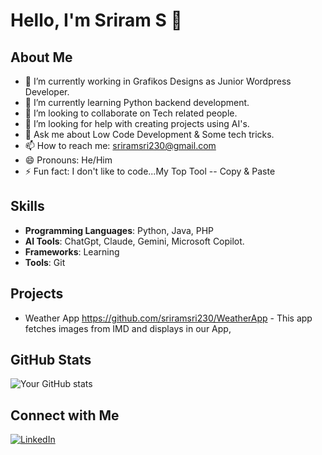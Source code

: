 # Hello, I'm Sriram S 👋

## About Me
- 🔭 I’m currently working in Grafikos Designs as Junior Wordpress Developer.
- 🌱 I’m currently learning Python backend development.
- 👯 I’m looking to collaborate on Tech related people.
- 🤔 I’m looking for help with creating projects using AI's.
- 💬 Ask me about Low Code Development & Some tech tricks.
- 📫 How to reach me: sriramsri230@gmail.com
- 😄 Pronouns: He/Him
- ⚡ Fun fact: I don't like to code...My Top Tool -- Copy & Paste

## Skills
- **Programming Languages**: Python, Java, PHP
- **AI Tools**: ChatGpt, Claude, Gemini, Microsoft Copilot.
- **Frameworks**: Learning
- **Tools**: Git

## Projects
- Weather App  https://github.com/sriramsri230/WeatherApp - This app fetches images from IMD and displays in our App,

## GitHub Stats
![Your GitHub stats](https://github-readme-stats.vercel.app/api?username=yourusername&show_icons=true&theme=radical)

## Connect with Me
[![LinkedIn](https://img.shields.io/badge/-LinkedIn-blue?style=flat-square&logo=LinkedIn&logoColor=white&link=https://www.linkedin.com/in/sriram230/)](https://www.linkedin.com/in/sriram230/)

